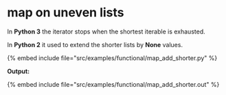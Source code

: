 # map on uneven lists

In **Python 3** the iterator stops when the shortest iterable is exhausted.

In **Python 2** it used to extend the shorter lists by **None** values.

{% embed include file="src/examples/functional/map_add_shorter.py" %}

**Output:**

{% embed include file="src/examples/functional/map_add_shorter.out" %}




